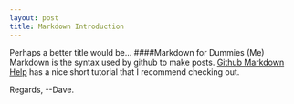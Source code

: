 ```yaml
---
layout: post
title: Markdown Introduction
---
```

Perhaps a better title would be...
####Markdown for Dummies (Me)
Markdown is the syntax used by github to make posts.
[Github Markdown Help](https://help.github.com/articles/basic-writing-and-formatting-syntax/) has a nice short 
tutorial that I recommend checking out.  

Regards,
--Dave.
